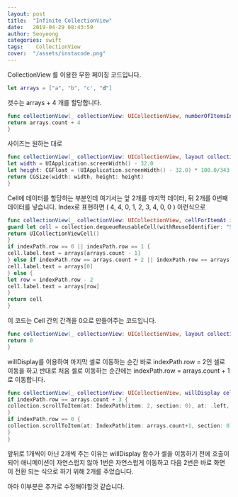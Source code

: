 ```yaml
---
layout: post
title:  "Infinite CollectionView"
date:   2019-04-29 08:43:59
author: Seoyeong
categories: swift
tags:    CollectionView
cover:  "/assets/instacode.png"
---
```


CollectionView 를 이용한 무한 페이징 코드입니다.
``` swift
let arrays = ["a", "b", "c', "d"] 
```

갯수는 arrays + 4 개를 할당합니다.
``` swift
func collectionView(_ collectionView: UICollectionView, numberOfItemsInSection section: Int) -> Int {
return arrays.count + 4
}
```

사이즈는 원하는 대로
``` swift
func collectionView(_ collectionView: UICollectionView, layout collectionViewLayout: UICollectionViewLayout, sizeForItemAt indexPath: IndexPath) -> CGSize {
let width = UIApplication.screenWidth() - 32.0
let height: CGFloat = (UIApplication.screenWidth() - 32.0) * 100.0/343.0
return CGSize(width: width, height: height)
}
```

Cell에 데이터를 할당하는 부분인데 여기서는 
앞 2개를 마지막 데이터, 뒤 2개를 0번째 데이터를 넣습니다.
Index로 표현하면 ( 4, 4, 0, 1, 2, 3, 4, 0, 0 ) 이런식으로
``` swift
func collectionView(_ collectionView: UICollectionView, cellForItemAt indexPath: IndexPath) -> UICollectionViewCell {
guard let cell = collection.dequeueReusableCell(withReuseIdentifier: "SlideImageCell", for: indexPath) as? SlideImageCell else {
return UICollectionViewCell()
}
if indexPath.row == 0 || indexPath.row == 1 {
cell.label.text = arrays[arrays.count - 1]
} else if indexPath.row == arrays.count + 2 || indexPath.row == arrays.count + 3 {
cell.label.text = arrays[0]
} else {
let row = indexPath.row - 2
cell.label.text = arrays[row]
}
return cell
}
``` 

이 코드는 Cell 간의 간격을 0으로 만들어주는 코드입니다.
``` swift
func collectionView(_ collectionView: UICollectionView, layout collectionViewLayout: UICollectionViewLayout, minimumLineSpacingForSectionAt section: Int) -> CGFloat {
return 0
}
```

willDisplay를 이용하여 마지막 셀로 이동하는 순간 바로 indexPath.row = 2인 셀로 이동을 하고
반대로 처음 셀로 이동하는 순간에는 indexPath.row = arrays.count + 1 로 이동합니다.
``` swift
func collectionView(_ collectionView: UICollectionView, willDisplay cell: UICollectionViewCell, forItemAt indexPath: IndexPath) {
if indexPath.row == arrays.count + 3 {
collection.scrollToItem(at: IndexPath(item: 2, section: 0), at: .left, animated: false)
}
if indexPath.row == 0 {
collection.scrollToItem(at: IndexPath(item: arrays.count+1, section: 0), at: .right, animated: false)
}
}
```

앞뒤로 1개씩이 아닌 2개씩 주는 이유는 willDisplay 함수가 셀을 이동하기 전에 호출이 되어 애니메이션이 자연스럽지 않아 1번은 자연스럽게 이동하고 다음 2번은 바로 화면이 전환 되는 식으로 하기 위해 2개를 주었습니다.

아마 이부분은 추가로 수정해야할것 같습니다.

